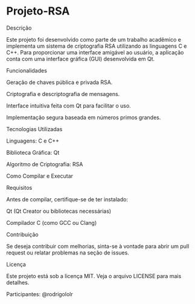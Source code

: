# Projeto-RSA
Descrição

Este projeto foi desenvolvido como parte de um trabalho acadêmico e implementa um sistema de criptografia RSA utilizando as linguagens C e C++. Para proporcionar uma interface amigável ao usuário, a aplicação conta com uma interface gráfica (GUI) desenvolvida em Qt.

Funcionalidades

Geração de chaves pública e privada RSA.

Criptografia e descriptografia de mensagens.

Interface intuitiva feita com Qt para facilitar o uso.

Implementação segura baseada em números primos grandes.

Tecnologias Utilizadas

Linguagens: C e C++

Biblioteca Gráfica: Qt

Algoritmo de Criptografia: RSA

Como Compilar e Executar

Requisitos

Antes de compilar, certifique-se de ter instalado:

Qt (Qt Creator ou bibliotecas necessárias)

Compilador C (como GCC ou Clang)

Contribuição

Se deseja contribuir com melhorias, sinta-se à vontade para abrir um pull request ou relatar problemas na seção de issues.

Licença

Este projeto está sob a licença MIT. Veja o arquivo LICENSE para mais detalhes.

Participantes: @rodrigololr
